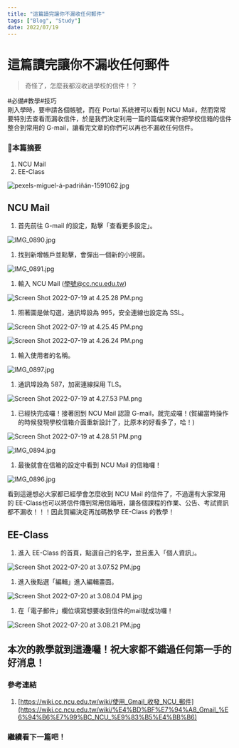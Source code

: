 ```yaml
---
title: "這篇讀完讓你不漏收任何郵件"
tags: ["Blog", "Study"]
date: 2022/07/19
---
```

# 這篇讀完讓你不漏收任何郵件

> 奇怪了，怎麼我都沒收過學校的信件！？
> 


#必備#教學#技巧
<br>
剛入學時，要申請各個帳號，而在 Portal 系統裡可以看到 NCU Mail，然而常常要特別去查看而漏收信件，於是我們決定利用一篇的篇幅來實作把學校信箱的信件整合到常用的 G-mail，讓看完文章的你們可以再也不漏收任何信件。

### 🧸本篇摘要

1. NCU Mail
2. EE-Class

![pexels-miguel-á-padriñán-1591062.jpg](https://github.com/NCU-FRESH/2024-blog/blob/main/%E9%80%99%E7%AF%87%E8%AE%80%E5%AE%8C%E8%AE%93%E4%BD%A0%E4%B8%8D%E6%BC%8F%E6%94%B6%E4%BB%BB%E4%BD%95%E9%83%B5%E4%BB%B6/pexels-miguel-a-padrinan-1591062.jpg?raw=true)

## NCU Mail

1. 首先前往 G-mail 的設定，點擊「查看更多設定」。

![IMG_0890.jpg](https://github.com/NCU-FRESH/2024-blog/blob/main/%E9%80%99%E7%AF%87%E8%AE%80%E5%AE%8C%E8%AE%93%E4%BD%A0%E4%B8%8D%E6%BC%8F%E6%94%B6%E4%BB%BB%E4%BD%95%E9%83%B5%E4%BB%B6/IMG_0890.jpg?raw=true)

1. 找到新增帳戶並點擊，會彈出一個新的小視窗。

![IMG_0891.jpg](https://github.com/NCU-FRESH/2024-blog/blob/main/%E9%80%99%E7%AF%87%E8%AE%80%E5%AE%8C%E8%AE%93%E4%BD%A0%E4%B8%8D%E6%BC%8F%E6%94%B6%E4%BB%BB%E4%BD%95%E9%83%B5%E4%BB%B6/IMG_0891.jpg?raw=true)

1. 輸入 NCU Mail (學號@cc.ncu.edu.tw)

![Screen Shot 2022-07-19 at 4.25.28 PM.png](https://github.com/NCU-FRESH/2024-blog/blob/main/%E9%80%99%E7%AF%87%E8%AE%80%E5%AE%8C%E8%AE%93%E4%BD%A0%E4%B8%8D%E6%BC%8F%E6%94%B6%E4%BB%BB%E4%BD%95%E9%83%B5%E4%BB%B6/Screen_Shot_2022-07-19_at_4.25.28_PM.png?raw=true)

1. 照著圖是做勾選，通訊埠設為 995，安全連線也設定為 SSL。

![Screen Shot 2022-07-19 at 4.25.45 PM.png](https://github.com/NCU-FRESH/2024-blog/blob/main/%E9%80%99%E7%AF%87%E8%AE%80%E5%AE%8C%E8%AE%93%E4%BD%A0%E4%B8%8D%E6%BC%8F%E6%94%B6%E4%BB%BB%E4%BD%95%E9%83%B5%E4%BB%B6/Screen_Shot_2022-07-19_at_4.25.45_PM.png?raw=true)

![Screen Shot 2022-07-19 at 4.26.24 PM.png](https://github.com/NCU-FRESH/2024-blog/blob/main/%E9%80%99%E7%AF%87%E8%AE%80%E5%AE%8C%E8%AE%93%E4%BD%A0%E4%B8%8D%E6%BC%8F%E6%94%B6%E4%BB%BB%E4%BD%95%E9%83%B5%E4%BB%B6/Screen_Shot_2022-07-19_at_4.26.24_PM.png?raw=true)

1. 輸入使用者的名稱。

![IMG_0897.jpg](https://github.com/NCU-FRESH/2024-blog/blob/main/%E9%80%99%E7%AF%87%E8%AE%80%E5%AE%8C%E8%AE%93%E4%BD%A0%E4%B8%8D%E6%BC%8F%E6%94%B6%E4%BB%BB%E4%BD%95%E9%83%B5%E4%BB%B6/IMG_0897.jpg?raw=true)

1. 通訊埠設為 587，加密連線採用 TLS。

![Screen Shot 2022-07-19 at 4.27.53 PM.png](https://github.com/NCU-FRESH/2024-blog/blob/main/%E9%80%99%E7%AF%87%E8%AE%80%E5%AE%8C%E8%AE%93%E4%BD%A0%E4%B8%8D%E6%BC%8F%E6%94%B6%E4%BB%BB%E4%BD%95%E9%83%B5%E4%BB%B6/Screen_Shot_2022-07-19_at_4.27.53_PM.png?raw=true)

1. 已經快完成囉！接著回到 NCU Mail 認證 G-mail，就完成囉！(賀編當時操作的時候發現學校信箱介面重新設計了，比原本的好看多了，哈！)

![Screen Shot 2022-07-19 at 4.28.51 PM.png](https://github.com/NCU-FRESH/2024-blog/blob/main/%E9%80%99%E7%AF%87%E8%AE%80%E5%AE%8C%E8%AE%93%E4%BD%A0%E4%B8%8D%E6%BC%8F%E6%94%B6%E4%BB%BB%E4%BD%95%E9%83%B5%E4%BB%B6/Screen_Shot_2022-07-19_at_4.28.51_PM.png?raw=true)

![IMG_0894.jpg](https://github.com/NCU-FRESH/2024-blog/blob/main/%E9%80%99%E7%AF%87%E8%AE%80%E5%AE%8C%E8%AE%93%E4%BD%A0%E4%B8%8D%E6%BC%8F%E6%94%B6%E4%BB%BB%E4%BD%95%E9%83%B5%E4%BB%B6/IMG_0894.jpg?raw=true)

1. 最後就會在信箱的設定中看到 NCU Mail 的信箱囉！

![IMG_0896.jpg](https://github.com/NCU-FRESH/2024-blog/blob/main/%E9%80%99%E7%AF%87%E8%AE%80%E5%AE%8C%E8%AE%93%E4%BD%A0%E4%B8%8D%E6%BC%8F%E6%94%B6%E4%BB%BB%E4%BD%95%E9%83%B5%E4%BB%B6/IMG_0896.jpg?raw=true)

看到這邊想必大家都已經學會怎麼收到 NCU Mail 的信件了，不過還有大家常用的 EE-Class也可以將信件傳到常用信箱哦，讓各個課程的作業、公告、考試資訊都不漏收！！！因此賀編決定再加碼教學 EE-Class 的教學！

## EE-Class

1. 進入 EE-Class 的首頁，點選自己的名字，並且進入「個人資訊」。

![Screen Shot 2022-07-20 at 3.07.52 PM.jpg](https://github.com/NCU-FRESH/2024-blog/blob/main/%E9%80%99%E7%AF%87%E8%AE%80%E5%AE%8C%E8%AE%93%E4%BD%A0%E4%B8%8D%E6%BC%8F%E6%94%B6%E4%BB%BB%E4%BD%95%E9%83%B5%E4%BB%B6/Screen_Shot_2022-07-20_at_3.07.52_PM.jpg?raw=true)

1. 進入後點選「編輯」進入編輯畫面。

![Screen Shot 2022-07-20 at 3.08.04 PM.jpg](https://github.com/NCU-FRESH/2024-blog/blob/main/%E9%80%99%E7%AF%87%E8%AE%80%E5%AE%8C%E8%AE%93%E4%BD%A0%E4%B8%8D%E6%BC%8F%E6%94%B6%E4%BB%BB%E4%BD%95%E9%83%B5%E4%BB%B6/Screen_Shot_2022-07-20_at_3.08.04_PM.jpg?raw=true)

1. 在「電子郵件」欄位填寫想要收到信件的mail就成功囉！

![Screen Shot 2022-07-20 at 3.08.21 PM.jpg](https://github.com/NCU-FRESH/2024-blog/blob/main/%E9%80%99%E7%AF%87%E8%AE%80%E5%AE%8C%E8%AE%93%E4%BD%A0%E4%B8%8D%E6%BC%8F%E6%94%B6%E4%BB%BB%E4%BD%95%E9%83%B5%E4%BB%B6/Screen_Shot_2022-07-20_at_3.08.21_PM.jpg?raw=true)

## 本次的教學就到這邊囉！祝大家都不錯過任何第一手的好消息！

### 參考連結

1. [https://wiki.cc.ncu.edu.tw/wiki/使用_Gmail_收發_NCU_郵件](https://wiki.cc.ncu.edu.tw/wiki/%E4%BD%BF%E7%94%A8_Gmail_%E6%94%B6%E7%99%BC_NCU_%E9%83%B5%E4%BB%B6)

### 繼續看下一篇吧！

[](https://ncufresh.ncu.edu.tw/blog/life/?postId=e926f8b5-d16f-49f5-8912-f93ddaf12933)

